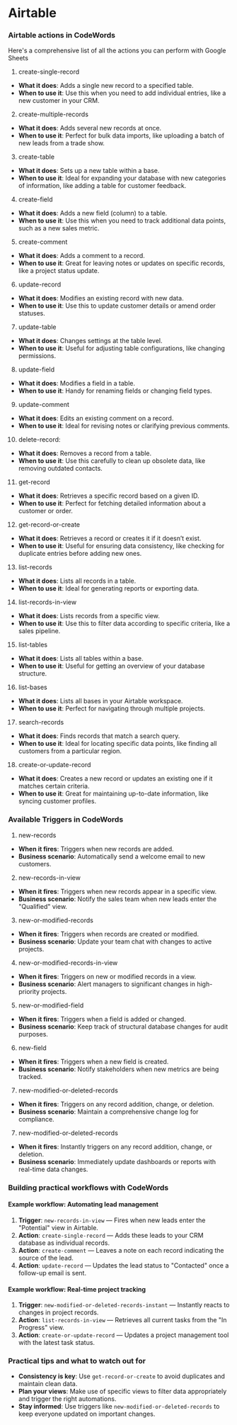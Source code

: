 # Airtable

### Airtable actions in CodeWords

Here's a comprehensive list of all the actions you can perform with Google Sheets&#x20;

1. create-single-record

* **What it does**: Adds a single new record to a specified table.
* **When to use it**: Use this when you need to add individual entries, like a new customer in your CRM.

2. create-multiple-records

* **What it does**: Adds several new records at once.
* **When to use it**: Perfect for bulk data imports, like uploading a batch of new leads from a trade show.

3. create-table

* **What it does**: Sets up a new table within a base.
* **When to use it**: Ideal for expanding your database with new categories of information, like adding a table for customer feedback.

4. create-field

* **What it does**: Adds a new field (column) to a table.
* **When to use it**: Use this when you need to track additional data points, such as a new sales metric.

5. create-comment

* **What it does**: Adds a comment to a record.
* **When to use it**: Great for leaving notes or updates on specific records, like a project status update.

6. update-record

* **What it does**: Modifies an existing record with new data.
* **When to use it**: Use this to update customer details or amend order statuses.

7. update-table

* **What it does**: Changes settings at the table level.
* **When to use it**: Useful for adjusting table configurations, like changing permissions.

8. update-field

* **What it does**: Modifies a field in a table.
* **When to use it**: Handy for renaming fields or changing field types.

9. update-comment

* **What it does**: Edits an existing comment on a record.
* **When to use it**: Ideal for revising notes or clarifying previous comments.

10. delete-record:&#x20;

* **What it does**: Removes a record from a table.
* **When to use it**: Use this carefully to clean up obsolete data, like removing outdated contacts.

11. get-record

* **What it does**: Retrieves a specific record based on a given ID.
* **When to use it**: Perfect for fetching detailed information about a customer or order.

12. get-record-or-create

* **What it does**: Retrieves a record or creates it if it doesn’t exist.
* **When to use it**: Useful for ensuring data consistency, like checking for duplicate entries before adding new ones.

13. list-records

* **What it does**: Lists all records in a table.
* **When to use it**: Ideal for generating reports or exporting data.

14. list-records-in-view

* **What it does**: Lists records from a specific view.
* **When to use it**: Use this to filter data according to specific criteria, like a sales pipeline.

15. list-tables

* **What it does**: Lists all tables within a base.
* **When to use it**: Useful for getting an overview of your database structure.

16. list-bases

* **What it does**: Lists all bases in your Airtable workspace.
* **When to use it**: Perfect for navigating through multiple projects.

17. search-records

* **What it does**: Finds records that match a search query.
* **When to use it**: Ideal for locating specific data points, like finding all customers from a particular region.

18. create-or-update-record

* **What it does**: Creates a new record or updates an existing one if it matches certain criteria.
* **When to use it**: Great for maintaining up-to-date information, like syncing customer profiles.

### &#x20;Available Triggers in CodeWords

1. new-records

* **When it fires**: Triggers when new records are added.
* **Business scenario**: Automatically send a welcome email to new customers.

2. new-records-in-view

* **When it fires**: Triggers when new records appear in a specific view.
* **Business scenario**: Notify the sales team when new leads enter the "Qualified" view.

3. new-or-modified-records

* **When it fires**: Triggers when records are created or modified.
* **Business scenario**: Update your team chat with changes to active projects.

4. new-or-modified-records-in-view

* **When it fires**: Triggers on new or modified records in a view.
* **Business scenario**: Alert managers to significant changes in high-priority projects.

5. new-or-modified-field

* **When it fires**: Triggers when a field is added or changed.
* **Business scenario**: Keep track of structural database changes for audit purposes.

6. new-field

* **When it fires**: Triggers when a new field is created.
* **Business scenario**: Notify stakeholders when new metrics are being tracked.

7. new-modified-or-deleted-records

* **When it fires**: Triggers on any record addition, change, or deletion.
* **Business scenario**: Maintain a comprehensive change log for compliance.

7. new-modified-or-deleted-records

* **When it fires**: Instantly triggers on any record addition, change, or deletion.
* **Business scenario**: Immediately update dashboards or reports with real-time data changes.

### Building practical workflows with CodeWords

#### Example workflow: Automating lead management

1. **Trigger**: `new-records-in-view` — Fires when new leads enter the "Potential" view in Airtable.
2. **Action**: `create-single-record` — Adds these leads to your CRM database as individual records.
3. **Action**: `create-comment` — Leaves a note on each record indicating the source of the lead.
4. **Action**: `update-record` — Updates the lead status to "Contacted" once a follow-up email is sent.

#### Example workflow: Real-time project tracking

1. **Trigger**: `new-modified-or-deleted-records-instant` — Instantly reacts to changes in project records.
2. **Action**: `list-records-in-view` — Retrieves all current tasks from the "In Progress" view.
3. **Action**: `create-or-update-record` — Updates a project management tool with the latest task status.

### Practical tips and what to watch out for

* **Consistency is key**: Use `get-record-or-create` to avoid duplicates and maintain clean data.
* **Plan your views**: Make use of specific views to filter data appropriately and trigger the right automations.
* **Stay informed**: Use triggers like `new-modified-or-deleted-records` to keep everyone updated on important changes.
